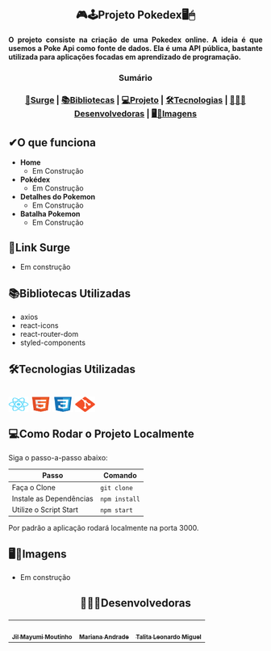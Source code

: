 <h2 align="center">🎮🕹️Projeto Pokedex🖥️🖱 </h2>

<h4 align="justify">
O projeto consiste na criação de uma Pokedex online. A ideia é que usemos a Poke Api como fonte de dados. 
Ela é uma API pública, bastante utilizada para aplicações focadas em aprendizado de programação.
<h4/>

<h3 align="center"> Sumário  </h3>

<h3 align="center"> 

[🔗Surge](#link-surge) | [📚Bibliotecas](#bibliotecas-utilizadas) | [💻Projeto](como-rodar-o-projeto-localmente) |
[🛠️Tecnologias](#tecnologias-utilizadas) | [👩🏻‍💻Desenvolvedoras](#imagens) | [🖥️📱Imagens](#imagens) 

<h3/>

## ✔O que funciona
- **Home**
  - Em Construção
- **Pokédex**
  - Em Construção
- **Detalhes do Pokemon**
  - Em Construção
- **Batalha Pokemon**
  - Em Construção
  
## 🔗Link Surge  
- Em construção

## 📚Bibliotecas Utilizadas
- axios
- react-icons
- react-router-dom
- styled-components

## 🛠Tecnologias Utilizadas
 <div style="display: inline_block"><br>
  <img align="center" alt="React" height="30" width="40" src="https://raw.githubusercontent.com/devicons/devicon/master/icons/react/react-original.svg">
  <img align="center" alt="HTML" height="30" width="40" src="https://raw.githubusercontent.com/devicons/devicon/master/icons/html5/html5-original.svg">
  <img align="center" alt="CSS" height="30" width="40" src="https://raw.githubusercontent.com/devicons/devicon/master/icons/css3/css3-original.svg">
  <img align="center" alt="Git" height="30" width="40" src="https://raw.githubusercontent.com/devicons/devicon/master/icons/git/git-original.svg"> 
</div>

## 💻Como Rodar o Projeto Localmente

Siga o passo-a-passo abaixo:

| Passo                     | Comando            |
| ------------------------- | ------------------ |
| Faça o Clone              | `git clone`        |
| Instale as Dependências   | `npm install`      |
| Utilize o Script Start    | `npm start`        |

Por padrão a aplicação rodará localmente na porta 3000.

## 🖥📱Imagens
- Em construção

<h2 align="center"> 

 👩🏻‍💻Desenvolvedoras 

</h2>
<table align="center">
  <tr>
  <td align="center"><a href="https://github.com/JilMayumiMoutinho"><img style="border-radius: 50%;" src="https://avatars.githubusercontent.com/u/104766367?v=4" width="100px;" alt=""/><br /><sub><b>Jil Mayumi Moutinho</b></sub></a>
  <br />
    </td> <td align="center"><a href="https://github.com/Mariandr4de"><img style="border-radius: 50%;" src="https://avatars.githubusercontent.com/u/104591781?v=4" width="100px;" alt=""/><br /><sub><b>Mariana Andrade</b></sub></a>
    <br />
    </td> <td align="center"><a href="https://github.com/TalitaMiguel"><img style="border-radius: 50%;" src="https://avatars.githubusercontent.com/u/62106501?v=4" width="100px;" alt=""/><br /><sub><b>Talita Leonardo Miguel</b></sub></a><br />
    </td> 
  </tr>
</table>


